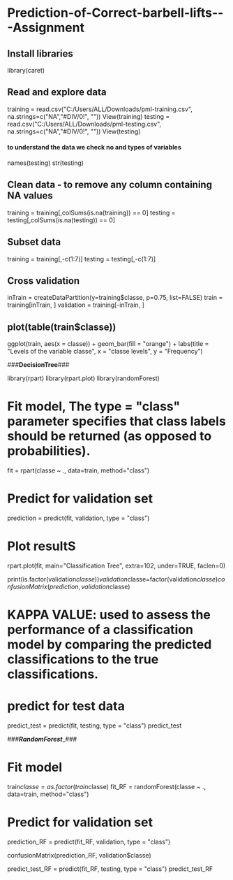# Prediction-of-Correct-barbell-lifts---Assignment

## Install libraries
library(caret)
## Read and explore data 
training = read.csv("C:/Users/ALL/Downloads/pml-training.csv", na.strings=c("NA","#DIV/0!", ""))
View(training)
testing = read.csv("C:/Users/ALL/Downloads/pml-testing.csv", na.strings=c("NA","#DIV/0!", ""))
View(testing)
#### to understand the data we check no and types of variables
names(testing)
str(testing)
## Clean data - to remove any column containing NA values
training = training[,colSums(is.na(training)) == 0]
testing = testing[,colSums(is.na(testing)) == 0]

## Subset data
training = training[,-c(1:7)]
testing = testing[,-c(1:7)]

## Cross validation
inTrain = createDataPartition(y=training$classe, p=0.75, list=FALSE)
train = training[inTrain, ] 
validation = training[-inTrain, ]

## plot(table(train$classe))
ggplot(train, aes(x = classe)) +
  geom_bar(fill = "orange") +
  labs(title = "Levels of the variable classe", x = "classe levels", y = "Frequency")

###____________DecisionTree____________###

library(rpart)
library(rpart.plot)
library(randomForest)

# Fit model,  The type = "class" parameter specifies that class labels should be returned (as opposed to probabilities).
fit = rpart(classe ~ ., data=train, method="class")

# Predict for validation set
prediction = predict(fit, validation, type = "class")

# Plot resultS
rpart.plot(fit, main="Classification Tree", extra=102, under=TRUE, faclen=0)

print(is.factor(validation$classe))
validation$classe=factor(validation$classe)      
confusionMatrix(prediction, validation$classe)
# KAPPA VALUE: used to assess the performance of a classification model by comparing the predicted classifications to the true classifications.
# predict for test data 

predict_test = predict(fit, testing, type = "class")
predict_test

###___________RandomForest____________###

# Fit model
train$classe = as.factor(train$classe)
fit_RF = randomForest(classe ~ ., data=train, method="class")

# Predict for validation set
prediction_RF = predict(fit_RF, validation, type = "class")

confusionMatrix(prediction_RF, validation$classe)

predict_test_RF = predict(fit_RF, testing, type = "class")
predict_test_RF



